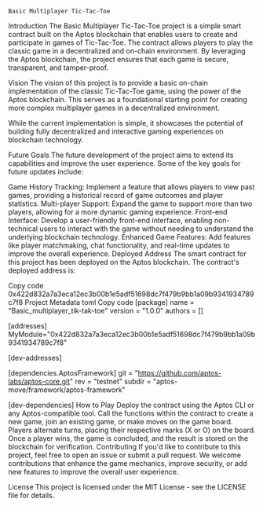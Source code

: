     Basic Multiplayer Tic-Tac-Toe
Introduction
The Basic Multiplayer Tic-Tac-Toe project is a simple smart contract built on the Aptos blockchain that enables users to create and participate in games of Tic-Tac-Toe. The contract allows players to play the classic game in a decentralized and on-chain environment. By leveraging the Aptos blockchain, the project ensures that each game is secure, transparent, and tamper-proof.

Vision
The vision of this project is to provide a basic on-chain implementation of the classic Tic-Tac-Toe game, using the power of the Aptos blockchain. This serves as a foundational starting point for creating more complex multiplayer games in a decentralized environment.

While the current implementation is simple, it showcases the potential of building fully decentralized and interactive gaming experiences on blockchain technology.

Future Goals
The future development of the project aims to extend its capabilities and improve the user experience. Some of the key goals for future updates include:

Game History Tracking: Implement a feature that allows players to view past games, providing a historical record of game outcomes and player statistics.
Multi-player Support: Expand the game to support more than two players, allowing for a more dynamic gaming experience.
Front-end Interface: Develop a user-friendly front-end interface, enabling non-technical users to interact with the game without needing to understand the underlying blockchain technology.
Enhanced Game Features: Add features like player matchmaking, chat functionality, and real-time updates to improve the overall experience.
Deployed Address
The smart contract for this project has been deployed on the Aptos blockchain. The contract's deployed address is:

Copy code
0x422d832a7a3eca12ec3b00b1e5adf51698dc7f479b9bb1a09b9341934789c7f8
Project Metadata
toml
Copy code
[package]
name = "Basic_multiplayer_tik-tak-toe"
version = "1.0.0"
authors = []

[addresses]
MyModule="0x422d832a7a3eca12ec3b00b1e5adf51698dc7f479b9bb1a09b9341934789c7f8"

[dev-addresses]

[dependencies.AptosFramework]
git = "https://github.com/aptos-labs/aptos-core.git"
rev = "testnet"
subdir = "aptos-move/framework/aptos-framework"

[dev-dependencies]
How to Play
Deploy the contract using the Aptos CLI or any Aptos-compatible tool.
Call the functions within the contract to create a new game, join an existing game, or make moves on the game board.
Players alternate turns, placing their respective marks (X or O) on the board.
Once a player wins, the game is concluded, and the result is stored on the blockchain for verification.
Contributing
If you'd like to contribute to this project, feel free to open an issue or submit a pull request. We welcome contributions that enhance the game mechanics, improve security, or add new features to improve the overall user experience.

License
This project is licensed under the MIT License - see the LICENSE file for details.

